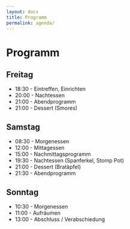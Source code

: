 ```yaml
---
layout: docs
title: Programm
permalink: agenda/
---
```


# Programm

## Freitag

* 18:30 - Eintreffen, Einrichten
* 20:00 - Nachtessen
* 21:00 - Abendprogramm
* 21:00 - Dessert (Smores)

## Samstag

* 08:30 - Morgenessen
* 12:00 - Mittagessen
* 15:00 - Nachmittagsprogramm
* 19:30 - Nachtessen (Spanferkel, Stomp Pot)
* 21:00 - Dessert (Bratäpfel)
* 21:30 - Abendprogramm

## Sonntag

* 10:30 - Morgenessen
* 11:00 - Aufräumen
* 13:00 - Abschluss / Verabschiedung
